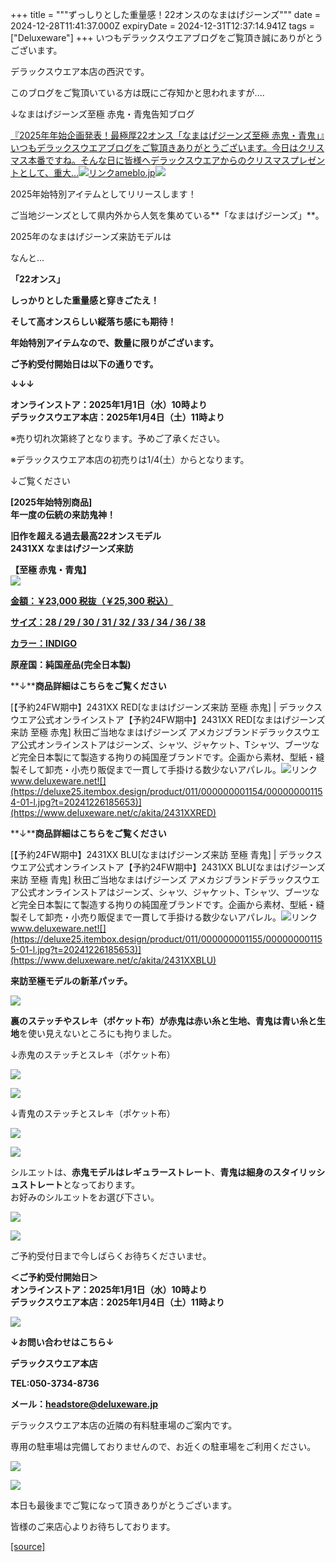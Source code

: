 +++
title = """ずっしりとした重量感！22オンスのなまはげジーンズ"""
date = 2024-12-28T11:41:37.000Z
expiryDate = 2024-12-31T12:37:14.941Z
tags = ["Deluxeware"]
+++
いつもデラックスウエアブログをご覧頂き誠にありがとうございます。

デラックスウエア本店の西沢です。

このブログをご覧頂いている方は既にご存知かと思われますが....

↓なまはげジーンズ至極 赤鬼・青鬼告知ブログ

[『2025年年始企画発表！最極厚22オンス「なまはげジーンズ至極 赤鬼・青鬼」』いつもデラックスウエアブログをご覧頂きありがとうございます。今日はクリスマス本番ですね。そんな日に皆様へデラックスウエアからのクリスマスプレゼントとして、重大…![リンク](https://c.stat100.ameba.jp/ameblo/symbols/v3.20.0/svg/gray/editor_link.svg)ameblo.jp![](https://stat.ameba.jp/user_images/20241225/13/deluxeware/dc/32/j/o0800120015525463476.jpg)](https://ameblo.jp/deluxeware/entry-12879929522.html)

2025年始特別アイテムとしてリリースします！

ご当地ジーンズとして県内外から人気を集めている**「なまはげジーンズ」**。

2025年のなまはげジーンズ来訪モデルは

なんと...

**「22オンス」**

**しっかりとした重量感と穿きごたえ！**

**そして高オンスらしい縦落ち感にも期待！**

**年始特別アイテムなので、数量に限りがございます。**

**ご予約受付開始日は以下の通りです。**

**↓↓↓**

**オンラインストア：2025年1月1日（水）10時より  
デラックスウエア本店：2025年1月4日（土）11時より**

※売り切れ次第終了となります。予めご了承ください。

※デラックスウエア本店の初売りは1/4(土）からとなります。

↓ご覧ください

**\[2025年始特別商品\]  
年一度の伝統の来訪鬼神！**

**旧作を超える過去最高22オンスモデル**  
**2431XX なまはげジーンズ来訪**

**【至極 赤鬼・青鬼】**  
![](https://stat.ameba.jp/user_images/20241225/13/deluxeware/dc/32/j/o0800120015525463476.jpg?caw=800)

[**金額：￥23,000 税抜（￥25,300 税込）**](https://www.deluxeware.net/c/akita/2431XXRED)

[**サイズ：28 / 29 / 30 / 31 / 32 / 33 / 34 / 36 / 38**](https://www.deluxeware.net/c/akita/2431XXRED)

[**カラー：INDIGO**](https://www.deluxeware.net/c/akita/2431XXRED)

**原産国：純国産品(完全日本製)**

**↓****商品詳細はこちらをご覧ください**

[【予約24FW期中】2431XX RED\[なまはげジーンズ来訪 至極 赤鬼\] | デラックスウエア公式オンラインストア【予約24FW期中】2431XX RED\[なまはげジーンズ来訪 至極 赤鬼\] 秋田ご当地なまはげジーンズ アメカジブランドデラックスウエア公式オンラインストアはジーンズ、シャツ、ジャケット、Tシャツ、ブーツなど完全日本製にて製造する拘りの純国産ブランドです。企画から素材、型紙・縫製そして卸売・小売り販促まで一貫して手掛ける数少ないアパレル。![リンク](https://c.stat100.ameba.jp/ameblo/symbols/v3.20.0/svg/gray/editor_link.svg)www.deluxeware.net![](https://deluxe25.itembox.design/product/011/000000001154/000000001154-01-l.jpg?t=20241226185653)](https://www.deluxeware.net/c/akita/2431XXRED)

**↓****商品詳細はこちらをご覧ください**

[【予約24FW期中】2431XX BLU\[なまはげジーンズ来訪 至極 青鬼\] | デラックスウエア公式オンラインストア【予約24FW期中】2431XX BLU\[なまはげジーンズ来訪 至極 青鬼\] 秋田ご当地なまはげジーンズ アメカジブランドデラックスウエア公式オンラインストアはジーンズ、シャツ、ジャケット、Tシャツ、ブーツなど完全日本製にて製造する拘りの純国産ブランドです。企画から素材、型紙・縫製そして卸売・小売り販促まで一貫して手掛ける数少ないアパレル。![リンク](https://c.stat100.ameba.jp/ameblo/symbols/v3.20.0/svg/gray/editor_link.svg)www.deluxeware.net![](https://deluxe25.itembox.design/product/011/000000001155/000000001155-01-l.jpg?t=20241226185653)](https://www.deluxeware.net/c/akita/2431XXBLU)

**来訪至極モデルの新革パッチ。**

[![](https://stat.ameba.jp/user_images/20241225/13/deluxeware/e9/7c/j/o0800080015525466029.jpg?caw=800)](https://ameblo.jp/deluxeware/image-12879929522-15525466029.html)

**裏のステッチやスレキ（ポケット布）が赤鬼は赤い糸と生地、青鬼は青い糸と生地**を使い見えないところにも拘りました。

↓赤鬼のステッチとスレキ（ポケット布）

[![](https://stat.ameba.jp/user_images/20241225/13/deluxeware/f0/cb/j/o0800080015525466782.jpg?caw=800)](https://ameblo.jp/deluxeware/image-12879929522-15525466782.html)

[![](https://stat.ameba.jp/user_images/20241225/13/deluxeware/65/c0/j/o0800080015525466792.jpg?caw=800)](https://ameblo.jp/deluxeware/image-12879929522-15525466792.html)

↓青鬼のステッチとスレキ（ポケット布）

[![](https://stat.ameba.jp/user_images/20241225/13/deluxeware/3b/fa/j/o0800080015525466862.jpg?caw=800)](https://ameblo.jp/deluxeware/image-12879929522-15525466862.html)

[![](https://stat.ameba.jp/user_images/20241225/13/deluxeware/36/fd/j/o0800080015525466878.jpg?caw=800)](https://ameblo.jp/deluxeware/image-12879929522-15525466878.html)

シルエットは、**赤鬼モデルはレギュラーストレート**、**青鬼は細身のスタイリッシュストレート**となっております。  
お好みのシルエットをお選び下さい。

[![](https://stat.ameba.jp/user_images/20241225/10/deluxeware/05/81/j/o0800080015525414700.jpg?caw=800)](https://ameblo.jp/deluxeware/image-12879929522-15525414700.html)

[![](https://stat.ameba.jp/user_images/20241225/10/deluxeware/16/3a/j/o0800080015525414656.jpg?caw=800)](https://ameblo.jp/deluxeware/image-12879929522-15525414656.html)

ご予約受付日まで今しばらくお待ちくださいませ。

**＜ご予約受付開始日＞  
オンラインストア：2025年1月1日（水）10時より  
デラックスウエア本店：2025年1月4日（土）11時より**

[![](https://stat.ameba.jp/user_images/20240315/15/deluxeware/04/7f/j/o0800026015413271803.jpg?caw=800)](https://www.instagram.com/deluxeware/?hl=ja)

**↓お問い合わせはこちら↓**

**デラックスウエア本店**

**TEL:050-3734-8736**

**メール：headstore@deluxeware.jp**

デラックスウエア本店の近隣の有料駐車場のご案内です。

専用の駐車場は完備しておりませんので、お近くの駐車場をご利用ください。

[![](https://stat.ameba.jp/user_images/20231002/16/deluxeware/6e/11/j/o0800080015345677212.jpg?caw=800)](https://ameblo.jp/deluxeware/image-12823266760-15345677212.html)

[![](https://stat.ameba.jp/user_images/20220415/12/deluxeware/3b/ce/j/o0800026015103175481.jpg?caw=800)](https://www.deluxeware.net/f/headstore)

本日も最後までご覧になって頂きありがとうございます。

皆様のご来店心よりお待ちしております。

[[source]](https://ameblo.jp/deluxeware/entry-12880332848.html)
